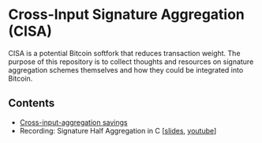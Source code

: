 # Cross-Input Signature Aggregation (CISA)

CISA is a potential Bitcoin softfork that reduces transaction weight. The purpose of this repository is to collect thoughts and resources on signature aggregation schemes themselves and how they could be integrated into Bitcoin.

## Contents

- [Cross-input-aggregation savings](savings.org)
- Recording: Signature Half Aggregation in C [[slides](slides/2021-Q2-halfagg-impl.org), [youtube](https://www.youtube.com/watch?v=Dns_9jaNPNk)]



